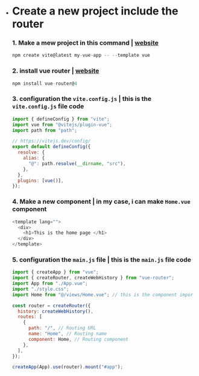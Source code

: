 
- # Create a new project include the router

  ### 1. Make a mew project in this command | [website](https://vitejs.dev/guide/)

  ```js
  npm create vite@latest my-vue-app -- --template vue
  ```

  ### 2. install vue router | [website](https://router.vuejs.org/installation.html)

  ```js
  npm install vue-router@4
  ```

  ### 3. configuration the `vite.config.js` | this is the `vite.config.js` file code

  ```js
  import { defineConfig } from "vite";
  import vue from "@vitejs/plugin-vue";
  import path from "path";

  // https://vitejs.dev/config/
  export default defineConfig({
    resolve: {
      alias: {
        "@": path.resolve(__dirname, "src"),
      },
    },
    plugins: [vue()],
  });
  ```

  ### 4. Make a new component | in my case, i can make `Home.vue` component

  ```js
  <template lang="">
    <div>
      <h1>This is the home page </h1>
    </div>
  </template>
  ```

  ### 5. configuration the `main.js` file | this is the `main.js` file code

  ```js
  import { createApp } from "vue";
  import { createRouter, createWebHistory } from "vue-router";
  import App from "./App.vue";
  import "./style.css";
  import Home from "@/views/Home.vue"; // this is the component import URL 

  const router = createRouter({
    history: createWebHistory(),
    routes: [
      {
        path: "/", // Routing URL
        name: "Home", // Routing name
        component: Home, // Routing component 
      },
    ],
  });

  createApp(App).use(router).mount("#app");
  ```
